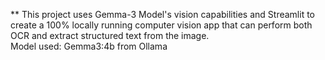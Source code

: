 ** This project uses Gemma-3 Model's vision capabilities and Streamlit to create a 100% locally running computer vision app that can perform both OCR and extract structured text from the image.
<br>
Model used: Gemma3:4b from Ollama
